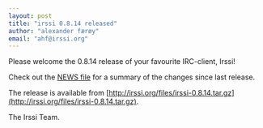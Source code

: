 ```yaml
---
layout: post
title: "irssi 0.8.14 released"
author: "alexander færøy"
email: "ahf@irssi.org"
---
```


Please welcome the 0.8.14 release of your favourite IRC-client, Irssi!

Check out the [NEWS file](/news/ChangeLog) for a summary of the changes since
last release.

The release is available from
[http://irssi.org/files/irssi-0.8.14.tar.gz](http://irssi.org/files/irssi-0.8.14.tar.gz).

The Irssi Team.
